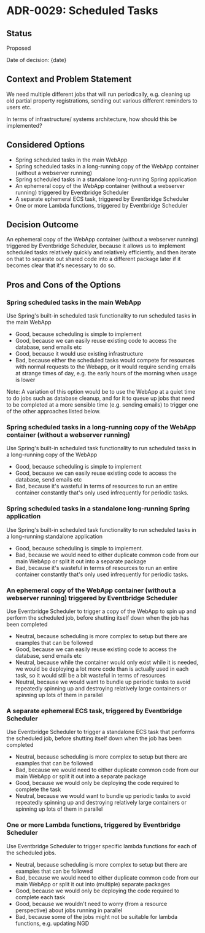 # ADR-0029: Scheduled Tasks

## Status

Proposed

Date of decision: {date}

## Context and Problem Statement

We need multiple different jobs that will run periodically, e.g. cleaning up old partial property registrations, sending
out various different reminders to users etc.

In terms of infrastructure/ systems architecture, how should this be implemented?

## Considered Options

* Spring scheduled tasks in the main WebApp
* Spring scheduled tasks in a long-running copy of the WebApp container (without a webserver running)
* Spring scheduled tasks in a standalone long-running Spring application
* An ephemeral copy of the WebApp container (without a webserver running) triggered by Eventbridge Scheduler
* A separate ephemeral ECS task, triggered by Eventbridge Scheduler
* One or more Lambda functions, triggered by Eventbridge Scheduler

## Decision Outcome

An ephemeral copy of the WebApp container (without a webserver running) triggered by Eventbridge Scheduler, because it
allows us to implement scheduled tasks relatively quickly and relatively efficiently, and then iterate on that to
separate out shared code into a different package later if it becomes clear that it's necessary to do so.

## Pros and Cons of the Options

### Spring scheduled tasks in the main WebApp

Use Spring's built-in scheduled task functionality to run scheduled tasks in the main WebApp

* Good, because scheduling is simple to implement
* Good, because we can easily reuse existing code to access the database, send emails etc
* Good, because it would use existing infrastructure
* Bad, because either the scheduled tasks would compete for resources with normal requests to the Webapp, or it would
  require sending emails at strange times of day, e.g. the early hours of the morning when usage is lower

Note: A variation of this option would be to use the WebApp at a quiet time to do jobs such as database cleanup, and for
it to queue up jobs that need to be completed at a more sensible time (e.g. sending emails) to trigger one of the other
approaches listed below.

### Spring scheduled tasks in a long-running copy of the WebApp container (without a webserver running)

Use Spring's built-in scheduled task functionality to run scheduled tasks in a long-running copy of the WebApp

* Good, because scheduling is simple to implement
* Good, because we can easily reuse existing code to access the database, send emails etc
* Bad, because it's wasteful in terms of resources to run an entire container constantly that's only used infrequently
  for periodic tasks.

### Spring scheduled tasks in a standalone long-running Spring application

Use Spring's built-in scheduled task functionality to run scheduled tasks in a long-running standalone application

* Good, because scheduling is simple to implement.
* Bad, because we would need to either duplicate common code from our main WebApp or split it out into a separate
  package
* Bad, because it's wasteful in terms of resources to run an entire container constantly that's only used infrequently
  for periodic tasks.

### An ephemeral copy of the WebApp container (without a webserver running) triggered by Eventbridge Scheduler

Use Eventbridge Scheduler to trigger a copy of the WebApp to spin up and perform the scheduled job, before shutting
itself down when the job has been completed

* Neutral, because scheduling is more complex to setup but there are examples that can be followed
* Good, because we can easily reuse existing code to access the database, send emails etc
* Neutral, because while the container would only exist while it is needed, we would be deploying a lot more code than
  is actually used in each task, so it would still be a bit wasteful in terms of resources
* Neutral, because we would want to bundle up periodic tasks to avoid repeatedly spinning up and destroying relatively
  large containers or spinning up lots of them in parallel

### A separate ephemeral ECS task, triggered by Eventbridge Scheduler

Use Eventbridge Scheduler to trigger a standalone ECS task that performs the scheduled job, before shutting itself down
when the job has been completed

* Neutral, because scheduling is more complex to setup but there are examples that can be followed
* Bad, because we would need to either duplicate common code from our main WebApp or split it out into a separate
  package
* Good, because we would only be deploying the code required to complete the task
* Neutral, because we would want to bundle up periodic tasks to avoid repeatedly spinning up and destroying relatively
  large containers or spinning up lots of them in parallel

### One or more Lambda functions, triggered by Eventbridge Scheduler

Use Eventbridge Scheduler to trigger specific lambda functions for each of the scheduled jobs.

* Neutral, because scheduling is more complex to setup but there are examples that can be followed
* Bad, because we would need to either duplicate common code from our main WebApp or split it out into (multiple)
  separate
  packages
* Good, because we would only be deploying the code required to complete each task
* Good, because we wouldn't need to worry (from a resource perspective) about jobs running in parallel
* Bad, because some of the jobs might not be suitable for lambda functions, e.g. updating NGD

